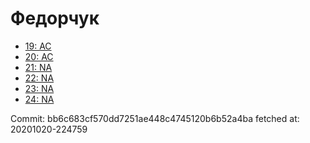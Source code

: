 # Федорчук
- [19: AC](19.md)
- [20: AC](20.md)
- [21: NA](21.md)
- [22: NA](22.md)
- [23: NA](23.md)
- [24: NA](24.md)

Commit: bb6c683cf570dd7251ae448c4745120b6b52a4ba
 fetched at: 20201020-224759
